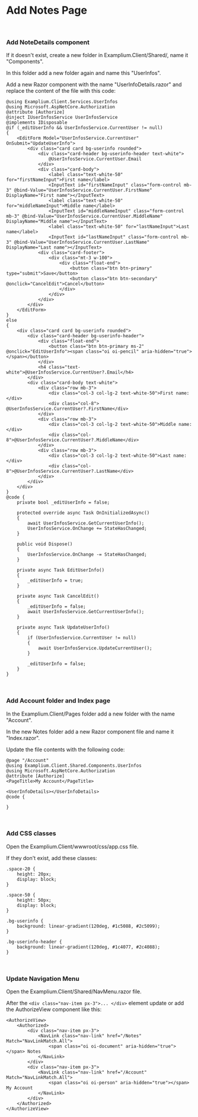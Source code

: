 # Add Notes Page

<br/>

### Add NoteDetails component
If it doesn't exist, create a new folder in Examplium.Client/Shared/, name it "Components".

In this folder add a new folder again and name this "UserInfos".

Add a new Razor component with the name "UserInfoDetails.razor" and replace the content of the file with this code:
```
@using Examplium.Client.Services.UserInfos
@using Microsoft.AspNetCore.Authorization
@attribute [Authorize]
@inject IUserInfosService UserInfosService
@implements IDisposable
@if (_editUserInfo && UserInfosService.CurrentUser != null)
{
    <EditForm Model="UserInfosService.CurrentUser" OnSubmit="UpdateUserInfo">
        <div class="card card bg-userinfo rounded">
            <div class="card-header bg-userinfo-header text-white">
                @UserInfosService.CurrentUser.Email
            </div>
            <div class="card-body">
                <label class="text-white-50" for="firstNameInput">First name</label>
                <InputText id="firstNameInput" class="form-control mb-3" @bind-Value="UserInfosService.CurrentUser.FirstName" DisplayName="First name"></InputText>
                <label class="text-white-50" for="middleNameInput">Middle name</label>
                <InputText id="middleNameInput" class="form-control mb-3" @bind-Value="UserInfosService.CurrentUser.MiddleName" DisplayName="Middle name"></InputText>
                <label class="text-white-50" for="lastNameInput">Last name</label>
                <InputText id="lastNameInput" class="form-control mb-3" @bind-Value="UserInfosService.CurrentUser.LastName" DisplayName="Last name"></InputText>
            <div class="card-footer">
                <div class="mt-3 w-100">
                    <div class="float-end">
                        <button class="btn btn-primary" type="submit">Save</button>
                        <button class="btn btn-secondary" @onclick="CancelEdit">Cancel</button>
                    </div>
                </div>
            </div>
        </div>
    </EditForm>
}
else
{
    <div class="card card bg-userinfo rounded">
        <div class="card-header bg-userinfo-header">
            <div class="float-end">
                <button class="btn btn-primary ms-2" @onclick="EditUserInfo"><span class="oi oi-pencil" aria-hidden="true"></span></button>
            </div>
            <h4 class="text-white">@UserInfosService.CurrentUser?.Email</h4>
        </div>
        <div class="card-body text-white">
            <div class="row mb-3">
                <div class="col-3 col-lg-2 text-white-50">First name:</div>
                <div class="col-8"> @UserInfosService.CurrentUser?.FirstName</div>
            </div>
            <div class="row mb-3">
                <div class="col-3 col-lg-2 text-white-50">Middle name: </div>
                <div class="col-8">@UserInfosService.CurrentUser?.MiddleName</div>
            </div>
            <div class="row mb-3">
                <div class="col-3 col-lg-2 text-white-50">Last name:</div>
                <div class="col-8">@UserInfosService.CurrentUser?.LastName</div>
            </div>
        </div>
    </div>
}
@code {
    private bool _editUserInfo = false;

    protected override async Task OnInitializedAsync()
    {
        await UserInfosService.GetCurrentUserInfo();
        UserInfosService.OnChange += StateHasChanged;
    }

    public void Dispose()
    {
        UserInfosService.OnChange -= StateHasChanged;
    }

    private async Task EditUserInfo()
    {
        _editUserInfo = true;
    }

    private async Task CancelEdit()
    {
        _editUserInfo = false;
        await UserInfosService.GetCurrentUserInfo();
    }

    private async Task UpdateUserInfo()
    {
        if (UserInfosService.CurrentUser != null)
        {
            await UserInfosService.UpdateCurrentUser();
        }

        _editUserInfo = false;
    }
}

```

<br/>

### Add Account folder and Index page

In the Examplium.Client/Pages folder add a new folder with the name "Account".

In the new Notes folder add a new Razor component file and name it "Index.razor".

Update the file contents with the following code:
```
@page "/Account"
@using Examplium.Client.Shared.Components.UserInfos
@using Microsoft.AspNetCore.Authorization
@attribute [Authorize]
<PageTitle>My Account</PageTitle>

<UserInfoDetails></UserInfoDetails>
@code {

}
```

<br/>

### Add CSS classes 

Open the Examplium.Client/wwwroot/css/app.css file.

If they don't exist, add these classes:
```
.space-20 {
    height: 20px;
    display: block;
}

.space-50 {
    height: 50px;
    display: block;
}

.bg-userinfo {
    background: linear-gradient(120deg, #1c5088, #2c5099);
}

.bg-userinfo-header {
    background: linear-gradient(120deg, #1c4077, #2c4088);
}
```

<br/>

### Update Navigation Menu

Open the Examplium.Client/Shared/NavMenu.razor file.

After the `<div class="nav-item px-3">... </div>` element update or add the AuthorizeView component like this:
```
<AuthorizeView>
    <Authorized>
        <div class="nav-item px-3">
            <NavLink class="nav-link" href="/Notes" Match="NavLinkMatch.All">
                <span class="oi oi-document" aria-hidden="true"></span> Notes
            </NavLink>
        </div>
        <div class="nav-item px-3">
            <NavLink class="nav-link" href="/Account" Match="NavLinkMatch.All">
                <span class="oi oi-person" aria-hidden="true"></span> My Account
            </NavLink>
        </div>
    </Authorized>
</AuthorizeView>
```

<br/>
